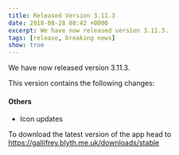 ```yaml
---
title: Released Version 3.11.3
date: 2018-08-28 08:42 +0000
excerpt: We have now released version 3.11.3.
tags: [release, breaking news]
show: true
---
```


We have now released version 3.11.3.

This version contains the following changes:

#### Others

* Icon updates


To download the latest version of the app head to <https://gallifrey.blyth.me.uk/downloads/stable>
